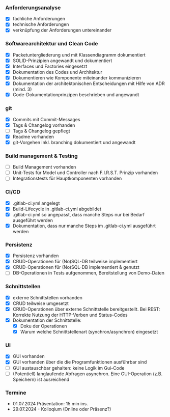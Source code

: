 ### Anforderungsanalyse
- [x] fachliche Anforderungen
- [x] technische Anforderungen
- [x] verknüpfung der Anforderungen untereinander

### Softwarearchitektur und Clean Code
- [x] Packetuntergliederung und mit Klassendiagramm dokumentiert
- [x] SOLID-Prinzipien angewandt und dokumentiert
- [x] Interfaces und Factories eingesetzt
- [x] Dokumentation des Codes und Architektur
- [x] Dokumentieren wie Komponente miteinander kommunizieren
- [x] Dokumentation der architektonischen Entscheidungen mit Hilfe von ADR (mind. 3)
- [x] Code-Dokumentationprinzipen beschrieben und angewandt

### git
- [x] Commits mit Commit-Messages
- [x] Tags & Changelog vorhanden
- [ ] Tags & Changelog gepflegt
- [x] Readme vorhanden
- [x] git-Vorgehen inkl. branching dokumentiert und angewandt

### Build management & Testing
- [ ] Build Management vorhanden
- [ ] Unit-Tests für Model und Controller nach F.I.R.S.T. Prinzip vorhanden
- [ ] Integrationstests für Hauptkomponenten vorhanden

### CI/CD
- [x] .gitlab-ci.yml angelegt
- [x] Build-Lifecycle in .gitlab-ci.yml abgebildet
- [x] .gitlab-ci.yml so angepasst, dass manche Steps nur bei Bedarf ausgeführt werden
- [x] Dokumentation, dass nur manche Steps im .gitlab-ci.yml ausgeführt werden

### Persistenz
- [x] Persistenz vorhanden
- [x] CRUD-Operationen für (No)SQL-DB teilweise implementiert
- [x] CRUD-Operationen für (No)SQL-DB implementiert & genutzt 
- [ ] DB-Operationen in Tests aufgenommen, Bereitstellung von Demo-Daten

### Schnittstellen
- [x] externe Schnittstellen vorhanden
- [x] CRUD teilweise umgesetzt
- [x] CRUD-Operationen über externe Schnittstelle bereitgestellt. Bei REST: Korrekte Nutzung der HTTP-Verben und Status-Codes
- [x] Dokumentation der Schnittstelle: 
  - [x] Doku der Operationen
  - [x] Warum welche Schnittstellenart (synchron/asynchron) eingesetzt

### UI
- [x] GUI vorhanden
- [x] GUI vorhanden über die die Programfunktionen ausführbar sind
- [ ] GUI austauschbar gehalten: keine Logik im Gui-Code
- [ ] (Potentiell) langlaufende Abfragen asynchron. Eine GUI-Operation (z.B. Speichern) ist ausreichend

### Termine
- 01.07.2024 Präsentation: 15 min ins.
- 29.07.2024 - Kolloqium (Online oder Präsenz?)